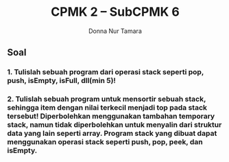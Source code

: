 # <h1 align="center"> CPMK 2 – SubCPMK 6 </h1>

<p align="center">Donna Nur Tamara</p>

## Soal

### 1. Tulislah sebuah program dari operasi stack seperti pop, push, isEmpty, isFull, dll(min 5)! 

### 2. Tulislah sebuah program untuk mensortir sebuah stack, sehingga item dengan nilai terkecil menjadi top pada stack tersebut! Diperbolehkan menggunakan tambahan temporary stack, namun tidak diperbolehkan untuk menyalin dari struktur data yang lain seperti array.  Program stack yang dibuat dapat menggunakan operasi stack seperti push, pop, peek, dan isEmpty. 